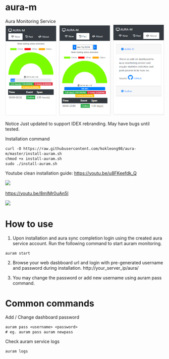 # aura-m
Aura Monitoring Service
![alt text](https://raw.githubusercontent.com/kokleong98/aura-m/master/docs/panel-design.png)

Notice
Just updated to support IDEX rebranding. May have bugs until tested.

Installation command
```
curl -O https://raw.githubusercontent.com/kokleong98/aura-m/master/install-auram.sh
chmod +x install-auram.sh
sudo ./install-auram.sh
```

Youtube clean installation guide:
https://youtu.be/u8FKeefdk_Q

[![](http://img.youtube.com/vi/8mIMr0uAn5I/0.jpg)](https://youtu.be/u8FKeefdk_Q "AURA-M")

https://youtu.be/8mIMr0uAn5I

[![](http://img.youtube.com/vi/8mIMr0uAn5I/0.jpg)](http://www.youtube.com/watch?v=8mIMr0uAn5I "AURA-M")

# How to use
1. Upon installation and aura sync completion login using the created aura service account.
Run the following command to start auram monitoring.
```
auram start
```
2. Browse your web dasbboard url and login with pre-generated username and password during installation.
http://your_server_ip/aura/

3. You may change the password or add new username using auram pass command.

# Common commands
Add / Change dashboard password
```
auram pass <username> <password>
# eg. auram pass auram newpass
```
Check auram service logs
```
auram logs
```
